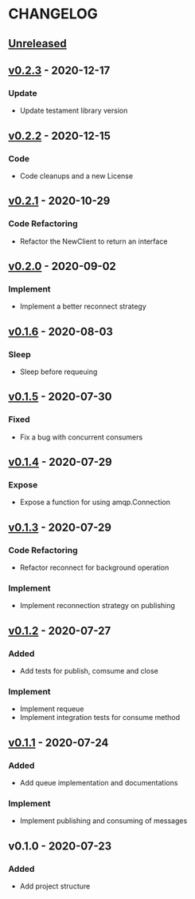 # CHANGELOG

<a name="unreleased"></a>
## [Unreleased]



<a name="v0.2.3"></a>
## [v0.2.3] - 2020-12-17

### Update
- Update testament library version


<a name="v0.2.2"></a>
## [v0.2.2] - 2020-12-15

### Code
- Code cleanups and a new License


<a name="v0.2.1"></a>
## [v0.2.1] - 2020-10-29

### Code Refactoring
- Refactor the NewClient to return an interface


<a name="v0.2.0"></a>
## [v0.2.0] - 2020-09-02

### Implement
- Implement a better reconnect strategy


<a name="v0.1.6"></a>
## [v0.1.6] - 2020-08-03

### Sleep
- Sleep before requeuing


<a name="v0.1.5"></a>
## [v0.1.5] - 2020-07-30

### Fixed
- Fix a bug with concurrent consumers


<a name="v0.1.4"></a>
## [v0.1.4] - 2020-07-29

### Expose
- Expose a function for using amqp.Connection


<a name="v0.1.3"></a>
## [v0.1.3] - 2020-07-29

### Code Refactoring
- Refactor reconnect for background operation

### Implement
- Implement reconnection strategy on publishing


<a name="v0.1.2"></a>
## [v0.1.2] - 2020-07-27

### Added
- Add tests for publish, comsume and close

### Implement
- Implement requeue
- Implement integration tests for consume method


<a name="v0.1.1"></a>
## [v0.1.1] - 2020-07-24

### Added
- Add queue implementation and documentations

### Implement
- Implement publishing and consuming of messages


<a name="v0.1.0"></a>
## v0.1.0 - 2020-07-23

### Added
- Add project structure



[Unreleased]: https://github.com/blokur/harego/compare/v0.2.3...HEAD
[v0.2.3]: https://github.com/blokur/harego/compare/v0.2.2...v0.2.3
[v0.2.2]: https://github.com/blokur/harego/compare/v0.2.1...v0.2.2
[v0.2.1]: https://github.com/blokur/harego/compare/v0.2.0...v0.2.1
[v0.2.0]: https://github.com/blokur/harego/compare/v0.1.6...v0.2.0
[v0.1.6]: https://github.com/blokur/harego/compare/v0.1.5...v0.1.6
[v0.1.5]: https://github.com/blokur/harego/compare/v0.1.4...v0.1.5
[v0.1.4]: https://github.com/blokur/harego/compare/v0.1.3...v0.1.4
[v0.1.3]: https://github.com/blokur/harego/compare/v0.1.2...v0.1.3
[v0.1.2]: https://github.com/blokur/harego/compare/v0.1.1...v0.1.2
[v0.1.1]: https://github.com/blokur/harego/compare/v0.1.0...v0.1.1
